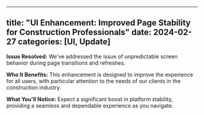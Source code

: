    ---
   title: "UI Enhancement: Improved Page Stability for Construction Professionals"
   date: 2024-02-27
   categories: [UI, Update]
   ---

   **Issue Resolved:** We've addressed the issue of unpredictable screen behavior during page transitions and refreshes.

   **Who It Benefits:** This enhancement is designed to improve the experience for all users, with particular attention to the needs of our clients in the construction industry.

   **What You'll Notice:** Expect a significant boost in platform stability, providing a seamless and dependable experience as you navigate.
